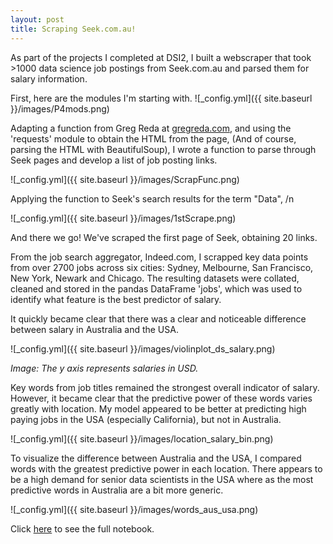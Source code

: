```yaml
---
layout: post
title: Scraping Seek.com.au!
---
```

As part of the projects I completed at DSI2, I built a webscraper that took >1000 data science job postings from Seek.com.au and parsed them for salary information.

First, here are the modules I'm starting with.
![_config.yml]({{ site.baseurl }}/images/P4mods.png)

Adapting a function from Greg Reda at [gregreda.com](http://www.gregreda.com/2013/03/03/web-scraping-101-with-python), and using the 'requests' module to obtain the HTML from the page, (And of course, parsing the HTML with BeautifulSoup), I wrote a function to parse through Seek pages and develop a list of job posting links.

![_config.yml]({{ site.baseurl }}/images/ScrapFunc.png)

Applying the function to Seek's search results for the term "Data",
/n

![_config.yml]({{ site.baseurl }}/images/1stScrape.png)

And there we go! We've scraped the first page of Seek, obtaining 20 links.

From the job search aggregator, Indeed.com, I scrapped key data points from over 2700 jobs across six cities: Sydney, Melbourne, San Francisco, New York, Newark and Chicago. The resulting datasets were collated, cleaned and stored in the pandas DataFrame 'jobs', which was used to identify what feature is the best predictor of salary.

It quickly became clear that there was a clear and noticeable difference between salary in Australia and the USA.

![_config.yml]({{ site.baseurl }}/images/violinplot_ds_salary.png)

*Image: The y axis represents salaries in USD.*

Key words from job titles remained the strongest overall indicator of salary. However, it became clear that the predictive power of these words varies greatly with location. My model appeared to be better at predicting high paying jobs in the USA (especially California), but not in Australia.

![_config.yml]({{ site.baseurl }}/images/location_salary_bin.png)

To visualize the difference between Australia and the USA, I compared words with the greatest predictive power in each location. There appears to be a high demand for senior data scientists in the USA where as the most predictive words in Australia are a bit more generic.

![_config.yml]({{ site.baseurl }}/images/words_aus_usa.png)

Click [here](https://github.com/ByronAllen/Portfolio/blob/master/GA_DSI_Project_4.ipynb) to see the full notebook.
